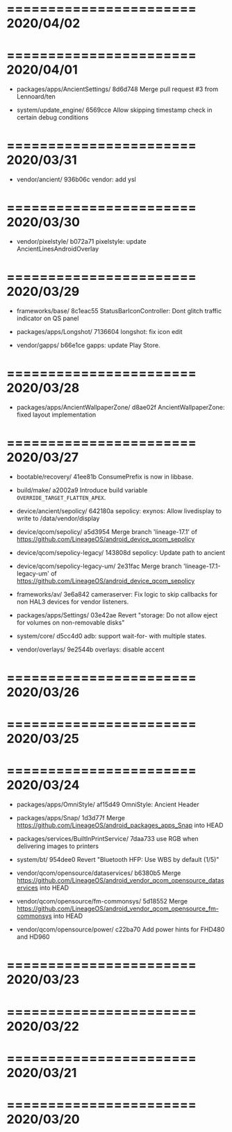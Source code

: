 =======================
     2020/04/02
=======================


=======================
     2020/04/01
=======================


   * packages/apps/AncientSettings/
8d6d748 Merge pull request #3 from Lennoard/ten

   * system/update_engine/
6569cce Allow skipping timestamp check in certain debug conditions

=======================
     2020/03/31
=======================


   * vendor/ancient/
936b06c vendor: add ysl

=======================
     2020/03/30
=======================


   * vendor/pixelstyle/
b072a71 pixelstyle: update AncientLinesAndroidOverlay

=======================
     2020/03/29
=======================


   * frameworks/base/
8c1eac55 StatusBarIconController: Dont glitch traffic indicator on QS panel

   * packages/apps/Longshot/
7136604 longshot: fix icon edit

   * vendor/gapps/
b66e1ce gapps: update Play Store.

=======================
     2020/03/28
=======================


   * packages/apps/AncientWallpaperZone/
d8ae02f AncientWallpaperZone: fixed layout implementation

=======================
     2020/03/27
=======================


   * bootable/recovery/
41ee81b ConsumePrefix is now in libbase.

   * build/make/
a2002a9 Introduce build variable `OVERRIDE_TARGET_FLATTEN_APEX`.

   * device/ancient/sepolicy/
642180a sepolicy: exynos: Allow livedisplay to write to /data/vendor/display

   * device/qcom/sepolicy/
a5d3954 Merge branch 'lineage-17.1' of https://github.com/LineageOS/android_device_qcom_sepolicy

   * device/qcom/sepolicy-legacy/
143808d sepolicy: Update path to ancient

   * device/qcom/sepolicy-legacy-um/
2e31fac Merge branch 'lineage-17.1-legacy-um' of https://github.com/LineageOS/android_device_qcom_sepolicy

   * frameworks/av/
3e6a842 cameraserver: Fix logic to skip callbacks for non HAL3 devices for vendor listeners.

   * packages/apps/Settings/
03e42ae Revert "storage: Do not allow eject for volumes on non-removable disks"

   * system/core/
d5cc4d0 adb: support wait-for- with multiple states.

   * vendor/overlays/
9e2544b overlays: disable accent

=======================
     2020/03/26
=======================


=======================
     2020/03/25
=======================


=======================
     2020/03/24
=======================


   * packages/apps/OmniStyle/
af15d49 OmniStyle: Ancient Header

   * packages/apps/Snap/
1d3d77f Merge https://github.com/LineageOS/android_packages_apps_Snap into HEAD

   * packages/services/BuiltInPrintService/
7daa733 use RGB when delivering images to printers

   * system/bt/
954dee0 Revert "Bluetooth HFP: Use WBS by default (1/5)"

   * vendor/qcom/opensource/dataservices/
b6380b5 Merge https://github.com/LineageOS/android_vendor_qcom_opensource_dataservices into HEAD

   * vendor/qcom/opensource/fm-commonsys/
5d18552 Merge https://github.com/LineageOS/android_vendor_qcom_opensource_fm-commonsys into HEAD

   * vendor/qcom/opensource/power/
c22ba70 Add power hints for FHD480 and HD960

=======================
     2020/03/23
=======================


=======================
     2020/03/22
=======================


=======================
     2020/03/21
=======================


=======================
     2020/03/20
=======================
